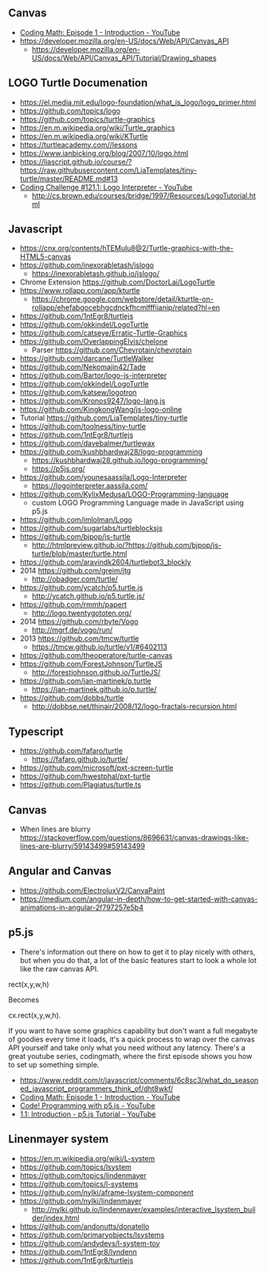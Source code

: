 ## Canvas

- [Coding Math: Episode 1 - Introduction - YouTube](https://www.youtube.com/watch?v=zm9bqSSiIdo&list=PL7wAPgl1JVvUEb0dIygHzO4698tmcwLk9)
- https://developer.mozilla.org/en-US/docs/Web/API/Canvas_API
  - https://developer.mozilla.org/en-US/docs/Web/API/Canvas_API/Tutorial/Drawing_shapes

## LOGO Turtle Documenation

- https://el.media.mit.edu/logo-foundation/what_is_logo/logo_primer.html
- https://github.com/topics/logo
- https://github.com/topics/turtle-graphics
- https://en.m.wikipedia.org/wiki/Turtle_graphics
- https://en.m.wikipedia.org/wiki/KTurtle
- https://turtleacademy.com//lessons
- https://www.ianbicking.org/blog/2007/10/logo.html
- https://liascript.github.io/course/?https://raw.githubusercontent.com/LiaTemplates/tiny-turtle/master/README.md#13
- [Coding Challenge #121.1: Logo Interpreter - YouTube](https://www.youtube.com/watch?v=i-k04yzfMpw)
  - http://cs.brown.edu/courses/bridge/1997/Resources/LogoTutorial.html

## Javascript

- https://cnx.org/contents/hTEMulu8@2/Turtle-graphics-with-the-HTML5-canvas
- https://github.com/inexorabletash/jslogo
  - https://inexorabletash.github.io/jslogo/
- Chrome Extension https://github.com/DoctorLai/LogoTurtle
- https://www.rollapp.com/app/kturtle
  - https://chrome.google.com/webstore/detail/kturtle-on-rollapp/ehefabgocebhgcdnckfhcmlfffiianip/related?hl=en
- https://github.com/1ntEgr8/turtlejs
- https://github.com/okkindel/LogoTurtle
- https://github.com/catseye/Erratic-Turtle-Graphics
- https://github.com/OverlappingElvis/chelone
  - Parser https://github.com/Chevrotain/chevrotain
- https://github.com/darcane/TurtleWalker
- https://github.com/Nekomajin42/Tade
- https://github.com/Bartor/logo-js-interpreter
- https://github.com/okkindel/LogoTurtle
- https://github.com/katsew/logotron
- https://github.com/Kronos9247/logo-lang.js
- https://github.com/KingkongWang/js-logo-online
- Tutorial https://github.com/LiaTemplates/tiny-turtle
- https://github.com/toolness/tiny-turtle
- https://github.com/1ntEgr8/turtlejs
- https://github.com/davebalmer/turtlewax
- https://github.com/kushbhardwaj28/logo-programming
  - https://kushbhardwaj28.github.io/logo-programming/
  - https://p5js.org/
- https://github.com/younesaassila/Logo-Interpreter
  - https://logointerpreter.aassila.com/
- https://github.com/KylixMedusa/LOGO-Programming-language
  - custom LOGO Programming Language made in JavaScript using p5.js
- https://github.com/imlolman/Logo
- https://github.com/sugarlabs/turtleblocksjs
- https://github.com/bjpop/js-turtle
  - http://htmlpreview.github.io/?https://github.com/bjpop/js-turtle/blob/master/turtle.html
- https://github.com/aravindk2604/turtlebot3_blockly
- 2014 https://github.com/greim/jtg
  - http://obadger.com/turtle/
- https://github.com/ycatch/p5.turtle.js
  - http://ycatch.github.io/p5.turtle.js/
- https://github.com/rmmh/papert
  - http://logo.twentygototen.org/
- 2014 https://github.com/rbyte/Vogo
  - http://mgrf.de/vogo/run/
- 2013 https://github.com/tmcw/turtle
  - https://tmcw.github.io/turtle/v1/#6402113
- https://github.com/theoperatore/turtle-canvas
- https://github.com/ForestJohnson/TurtleJS
  - http://forestjohnson.github.io/TurtleJS/
- https://github.com/jan-martinek/p.turtle
  - https://jan-martinek.github.io/p.turtle/
- https://github.com/dobbs/turtle
  - http://dobbse.net/thinair/2008/12/logo-fractals-recursion.html

## Typescript

- https://github.com/fafaro/turtle
  - https://fafaro.github.io/turtle/
- https://github.com/microsoft/pxt-screen-turtle
- https://github.com/hwestphal/pxt-turtle
- https://github.com/Plagiatus/turtle.ts

## Canvas

- When lines are blurry https://stackoverflow.com/questions/8696631/canvas-drawings-like-lines-are-blurry/59143499#59143499

## Angular and Canvas

- https://github.com/ElectroluxV2/CanvaPaint
- https://medium.com/angular-in-depth/how-to-get-started-with-canvas-animations-in-angular-2f797257e5b4

## p5.js

- There's information out there on how to get it to play nicely with others, but when you do that, a lot of the basic features start to look a whole lot like the raw canvas API.

rect(x,y,w,h)

Becomes

cx.rect(x,y,w,h).

If you want to have some graphics capability but don't want a full megabyte of goodies every time it loads, it's a quick process to wrap over the canvas API yourself and take only what you need without any latency. There's a great youtube series, codingmath, where the first episode shows you how to set up something simple.

- https://www.reddit.com/r/javascript/comments/6c8sc3/what_do_seasoned_javascript_programmers_think_of/dht8wkf/
- [Coding Math: Episode 1 - Introduction - YouTube](https://www.youtube.com/watch?v=zm9bqSSiIdo&list=PL7wAPgl1JVvUEb0dIygHzO4698tmcwLk9)
- [Code! Programming with p5.js - YouTube](https://www.youtube.com/playlist?list=PLRqwX-V7Uu6Zy51Q-x9tMWIv9cueOFTFA)
- [1.1: Introduction - p5.js Tutorial - YouTube](https://www.youtube.com/watch?v=8j0UDiN7my4)

## Linenmayer system

- https://en.m.wikipedia.org/wiki/L-system
- https://github.com/topics/lsystem
- https://github.com/topics/lindenmayer
- https://github.com/topics/l-systems
- https://github.com/nylki/aframe-lsystem-component
- https://github.com/nylki/lindenmayer
  - http://nylki.github.io/lindenmayer/examples/interactive_lsystem_builder/index.html
- https://github.com/andonutts/donatello
- https://github.com/primaryobjects/lsystems
- https://github.com/andydevs/l-system-toy
- https://github.com/1ntEgr8/lyndenn
- https://github.com/1ntEgr8/turtlejs

